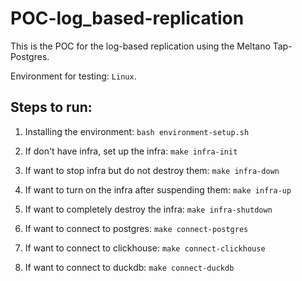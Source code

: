 # POC-log_based-replication
This is the POC for the log-based replication using the Meltano Tap-Postgres. 

Environment for testing: `Linux`.

## Steps to run:

1. Installing the environment: `bash environment-setup.sh`

2. If don't have infra, set up the infra: `make infra-init`

3. If want to stop infra but do not destroy them: `make infra-down`

4. If want to turn on the infra after suspending them: `make infra-up`

5. If want to completely destroy the infra: `make infra-shutdown`

6. If want to connect to postgres: `make connect-postgres`

7. If want to connect to clickhouse: `make connect-clickhouse`

8. If want to connect to duckdb: `make connect-duckdb`